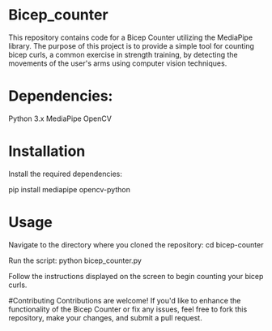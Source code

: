 # Bicep_counter
This repository contains code for a Bicep Counter utilizing the MediaPipe library. The purpose of this project is to provide a simple tool for counting bicep curls, a common exercise in strength training, by detecting the movements of the user's arms using computer vision techniques.

# Dependencies:
Python 3.x
MediaPipe
OpenCV

# Installation

Install the required dependencies:

pip install mediapipe opencv-python
# Usage
Navigate to the directory where you cloned the repository:
cd bicep-counter

Run the script:
python bicep_counter.py

Follow the instructions displayed on the screen to begin counting your bicep curls.

#Contributing
Contributions are welcome! If you'd like to enhance the functionality of the Bicep Counter or fix any issues, feel free to fork this repository, make your changes, and submit a pull request.
